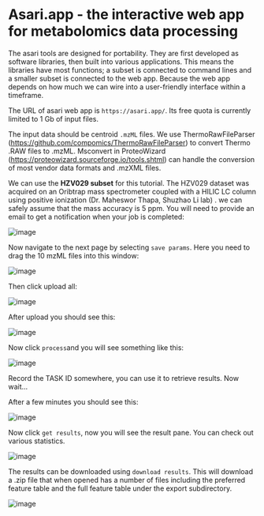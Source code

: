 # Asari.app - the interactive web app for metabolomics data processing

The asari tools are designed for portability. They are first developed as software libraries, then built into various applications. This means the libraries have most functions; a subset is connected to command lines and a smaller subset is connected to the web app. Because the web app depends on how much we can wire into a user-friendly interface within a timeframe.

The URL of asari web app is `https://asari.app/`. 
Its free quota is currently limited to 1 Gb of input files.

The input data should be centroid `.mzML` files. We use ThermoRawFileParser (https://github.com/compomics/ThermoRawFileParser) to convert Thermo .RAW files to .mzML. Msconvert in ProteoWizard (https://proteowizard.sourceforge.io/tools.shtml) can handle the conversion of most vendor data formats and .mzXML files.

We can use the **HZV029 subset** for this tutorial. The HZV029 dataset was acquired on an Oribtrap mass spectrometer coupled with a HILIC LC column using positive ionization (Dr. Maheswor Thapa, Shuzhao Li lab) . we can safely assume that the mass accuracy is 5 ppm. You will need to provide an email to get a notification when your job is completed:

![image](https://github.com/shuzhao-li-lab/pcpfm_tutorials/assets/10132705/bb5acbfa-1931-4832-85e1-adce7e09d404)

Now navigate to the next page by selecting `save params`. Here you need to drag the 10 mzML files into this window:

![image](https://github.com/shuzhao-li-lab/pcpfm_tutorials/assets/10132705/78c96f55-217d-4cc9-b1e9-d94502038c53)

Then click upload all: 

![image](https://github.com/shuzhao-li-lab/pcpfm_tutorials/assets/10132705/019be76a-0c59-4547-8773-ab79923eda98)

After upload you should see this:

![image](https://github.com/shuzhao-li-lab/pcpfm_tutorials/assets/10132705/e32fe1ff-652d-4a12-be33-c1d6ce28ecca)

Now click `process`and you will see something like this: 

![image](https://github.com/shuzhao-li-lab/pcpfm_tutorials/assets/10132705/76ee201e-7f83-4db9-bbc3-d3a42e47713a)

Record the TASK ID somewhere, you can use it to retrieve results. Now wait...

After a few minutes you should see this: 

![image](https://github.com/shuzhao-li-lab/pcpfm_tutorials/assets/10132705/f520659f-d3b6-4ec6-989b-c871f53b4758)

Now click `get results`, now you will see the result pane. You can check out various statistics. 

![image](https://github.com/shuzhao-li-lab/pcpfm_tutorials/assets/10132705/43919a67-f6dd-4032-8454-8666be8fac1b)

The results can be downloaded using `download results`. This will download a .zip file that when opened has a number of files including the preferred feature table and the full feature table under the export subdirectory. 

![image](https://github.com/shuzhao-li-lab/pcpfm_tutorials/assets/10132705/55c7f8b4-50f0-4df6-9a66-a2dc9a7a78fb)

